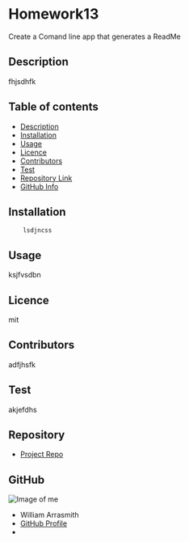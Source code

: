 
# **Homework13**

Create a Comand line app that generates a ReadMe

## Description 

fhjsdhfk

## Table of contents

- [Description](#Description)
- [Installation](#Installation)
- [Usage](#Usage)
- [Licence](#Licence)
- [Contributors](#Contributors)
- [Test](#Test)
- [Repository Link](#Repository)
- [GitHub Info](#GitHub) 


## Installation

        lsdjncss

## Usage

ksjfvsdbn

## Licence

mit

## Contributors

adfjhsfk

## Test

akjefdhs


## Repository

- [Project Repo](https://github.com/arrow913/Homeworke9)

## GitHub

![Image of me](https://avatars2.githubusercontent.com/u/68213703?v=4)
- William Arrasmith
- [GitHub Profile](https://github.com/arrow913)
- <null>

